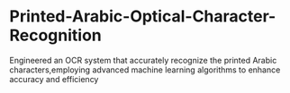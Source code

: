 # Printed-Arabic-Optical-Character-Recognition
Engineered an OCR system that accurately recognize the printed Arabic characters,employing advanced
machine learning algorithms to enhance accuracy and efficiency

